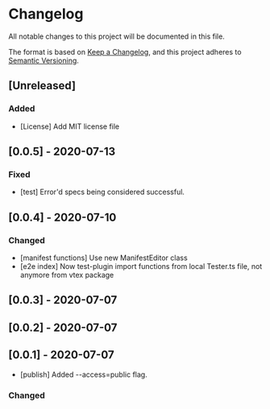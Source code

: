 # Changelog
All notable changes to this project will be documented in this file.

The format is based on [Keep a Changelog](https://keepachangelog.com/en/1.0.0/),
and this project adheres to [Semantic Versioning](https://semver.org/spec/v2.0.0.html).

## [Unreleased]
### Added
- [License] Add MIT license file

## [0.0.5] - 2020-07-13
### Fixed
- [test] Error'd specs being considered successful.

## [0.0.4] - 2020-07-10
### Changed
- [manifest functions] Use new ManifestEditor class
- [e2e index] Now test-plugin import functions from local Tester.ts file, not anymore from vtex package 

## [0.0.3] - 2020-07-07

## [0.0.2] - 2020-07-07

## [0.0.1] - 2020-07-07

- [publish] Added --access=public flag.

### Changed